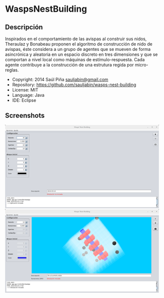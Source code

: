 WaspsNestBuilding
=================

Descripción
-----------
Inspirados en el comportamiento de las avispas al construir sus
nidos, Theraulaz y Bonabeau proponen el algoritmo de construcción
de nido de avispas, éste considera a un grupo de agentes que se
mueven de forma asincrónica y aleatoria en un espacio discreto en
tres dimensiones y que se comportan a nivel local como máquinas de
estímulo-respuesta. Cada agente contribuye a la construcción de
una estrutura regida por micro-reglas.

- Copyright: 2014 Saúl Piña <sauljabin@gmail.com>
- Repository: https://github.com/sauljabin/wasps-nest-building
- License: MIT
- Language: Java
- IDE: Eclipse


Screenshots
-----------
![](/documents/screenshot-1.png)
![](/documents/screenshot-2.png)
